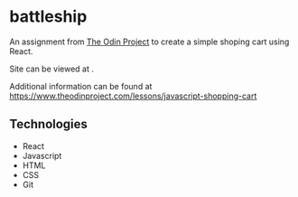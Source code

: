 # battleship
An assignment from [The Odin Project](https://www.theodinproject.com/) to create a simple shoping cart using React.

Site can be viewed at .

Additional information can be found at https://www.theodinproject.com/lessons/javascript-shopping-cart

## Technologies
- React
- Javascript
- HTML
- CSS
- Git